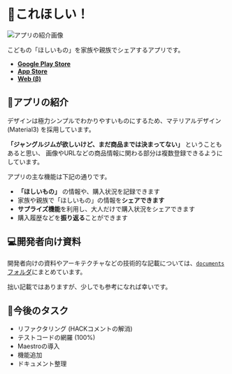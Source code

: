 # 👶これほしい！

<img src="https://github.com/yakitama5/yakitama5/assets/14286444/09519ca1-d527-4c3c-b960-6b4c7999d1ac" alt="アプリの紹介画像">

こどもの「ほしいもの」を家族や親族でシェアするアプリです。

- [**Google Play Store**](https://play.google.com/store/apps/details?id=com.yakuran.family_wish_list)
- [**App Store**](https://apps.apple.com/jp/app/%E5%AD%90%E4%BE%9B%E3%81%AE%E6%AC%B2%E3%81%97%E3%81%84%E7%89%A9%E3%82%92%E8%A8%98%E9%8C%B2-%E5%85%B1%E6%9C%89%E3%81%99%E3%82%8B%E3%82%A2%E3%83%97%E3%83%AA-%E3%81%93%E3%82%8C%E3%81%BB%E3%81%97%E3%81%84/id6464590632)
- [**Web (β)**](https://family-wish-list-ad3c7.firebaseapp.com)



## 🎉アプリの紹介

デザインは極力シンプルでわかりやすいものにするため、マテリアルデザイン(Material3) を採用しています。

**「ジャングルジムが欲しいけど、まだ商品までは決まってない」** ということもあると思い、
画像やURLなどの商品情報に関わる部分は複数登録できるようにしています。

アプリの主な機能は下記の通りです。

- **「ほしいもの」** の情報や、購入状況を記録できます
- 家族や親族で「ほしいもの」の情報を**シェアできます**
- **サプライズ機能**を利用し、大人だけで購入状況をシェアできます
- 購入履歴などを**振り返る**ことができます



## 💻開発者向け資料

開発者向けの資料やアーキテクチャなどの技術的な記載については、[`documents`フォルダ](https://github.com/yakitama5/korehosi/tree/main/documents)にまとめています。

拙い記載ではありますが、少しでも参考になれば幸いです。



## 📅今後のタスク

- リファクタリング (HACKコメントの解消)
- テストコードの網羅 (100%)
- Maestroの導入
- 機能追加
- ドキュメント整理

